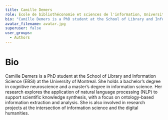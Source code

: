 ```yaml
---
title: Camille Demers
role: École de bibliothéconomie et sciences de l'information, Université de Montréal
bio: "Camille Demers is a PhD student at the School of Library and Information Science (EBSI) at the University of Montreal. She holds a bachelor’s degree in cognitive neuroscience and a master’s degree in information science. Her research explores the application of natural language processing (NLP) to support scientific knowledge synthesis, with a focus on ontology-based information extraction and analysis. She is also involved in research projects at the intersection of information science and the digital humanities."
avatar_filename: avatar.jpg
superuser: false
user_groups:
  - Authors
---
```


# Bio
Camille Demers is a PhD student at the School of Library and Information Science (EBSI) at the University of Montreal. She holds a bachelor’s degree in cognitive neuroscience and a master’s degree in information science. Her research explores the application of natural language processing (NLP) to support scientific knowledge synthesis, with a focus on ontology-based information extraction and analysis. She is also involved in research projects at the intersection of information science and the digital humanities.


